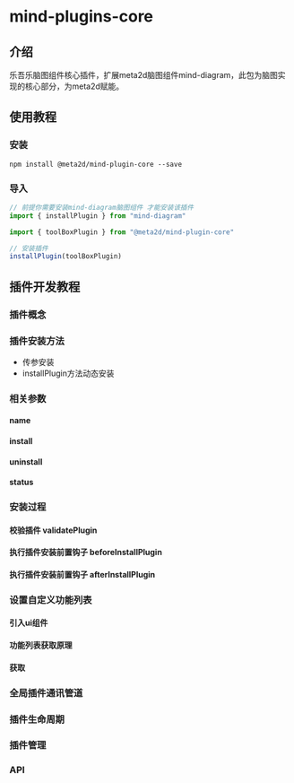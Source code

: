 # mind-plugins-core

## 介绍
乐吾乐脑图组件核心插件，扩展meta2d脑图组件mind-diagram，此包为脑图实现的核心部分，为meta2d赋能。

## 使用教程

### 安装
```shell
npm install @meta2d/mind-plugin-core --save
```

### 导入

```javascript
// 前提你需要安装mind-diagram脑图组件 才能安装该插件
import { installPlugin } from "mind-diagram"

import { toolBoxPlugin } from "@meta2d/mind-plugin-core"

// 安装插件 
installPlugin(toolBoxPlugin)
```

## 插件开发教程

### 插件概念

### 插件安装方法
* 传参安装
* installPlugin方法动态安装
### 相关参数
#### name
#### install
#### uninstall
#### status
### 安装过程
#### 校验插件 validatePlugin
#### 执行插件安装前置钩子 beforeInstallPlugin
#### 执行插件安装前置钩子 afterInstallPlugin

### 设置自定义功能列表

#### 引入ui组件

#### 功能列表获取原理
#### 获取
### 全局插件通讯管道

### 插件生命周期

### 插件管理

### API


